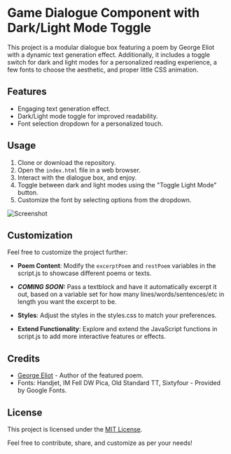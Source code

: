 # Game Dialogue Component with Dark/Light Mode Toggle

This project is a modular dialogue box featuring a poem by George Eliot with a dynamic text generation effect. Additionally, it includes a toggle switch for dark and light modes for a personalized reading experience, a few fonts to choose the aesthetic, and proper little CSS animation.

## Features

- Engaging text generation effect.
- Dark/Light mode toggle for improved readability.
- Font selection dropdown for a personalized touch.

## Usage

1. Clone or download the repository.
2. Open the `index.html` file in a web browser.
3. Interact with the dialogue box, and enjoy.
4. Toggle between dark and light modes using the "Toggle Light Mode" button.
5. Customize the font by selecting options from the dropdown.

![Screenshot](https://i.imgur.com/hepFTVX.png)

## Customization

Feel free to customize the project further:

- **Poem Content**: Modify the `excerptPoem` and `restPoem` variables in the script.js to showcase different poems or texts.

- ***COMING SOON:*** Pass a textblock and have it automatically excerpt it out, based on a variable set for how many lines/words/sentences/etc in length you want the excerpt to be. 

- **Styles**: Adjust the styles in the styles.css to match your preferences. 

- **Extend Functionality**: Explore and extend the JavaScript functions in script.js to add more interactive features or effects.

## Credits

- [George Eliot](https://en.wikipedia.org/wiki/George_Eliot) - Author of the featured poem.
- Fonts: Handjet, IM Fell DW Pica, Old Standard TT, Sixtyfour - Provided by Google Fonts.

## License

This project is licensed under the [MIT License](LICENSE).

Feel free to contribute, share, and customize as per your needs!
